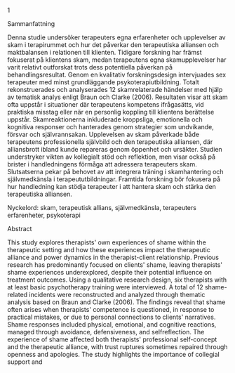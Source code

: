 1


Sammanfattning

Denna studie undersöker terapeuters egna erfarenheter och
upplevelser av skam i terapirummet och hur det påverkar den
terapeutiska alliansen och maktbalansen i relationen till
klienten. Tidigare forskning har främst fokuserat på klientens
skam, medan terapeutens egna skamupplevelser har varit relativt
outforskat trots dess potentiella påverkan på
behandlingsresultat. Genom en kvalitativ forskningsdesign
intervjuades sex terapeuter med minst grundläggande
psykoterapiutbildning. Totalt rekonstruerades och analyserades
12 skamrelaterade händelser med hjälp av tematisk analys enligt
Braun och Clarke (2006). Resultaten visar att skam ofta uppstår
i situationer där terapeutens kompetens ifrågasätts, vid praktiska
misstag eller när en personlig koppling till klientens berättelse
uppstår. Skamreaktionerna inkluderade kroppsliga, emotionella
och kognitiva responser och hanterades genom strategier som
undvikande, försvar och självrannsakan. Upplevelsen av skam
påverkade både terapeutens professionella självbild och den
terapeutiska alliansen, där alliansbrott ibland kunde repareras
genom öppenhet och ursäkter. Studien understryker vikten av
kollegialt stöd och reflektion, men visar också på brister i
handledningens förmåga att adressera terapeuters skam.
Slutsatserna pekar på behovet av att integrera träning i
skamhantering och självmedkänsla i terapeututbildningar.
Framtida forskning bör fokusera på hur handledning kan stödja
terapeuter i att hantera skam och stärka den terapeutiska
alliansen.

Nyckelord: skam, terapeutisk allians,
självmedkänsla, terapeuters erfarenheter, psykoterapi

Abstract

This study explores therapists' own experiences of shame within
the therapeutic setting and how these experiences impact the
therapeutic alliance and power dynamics in the therapist-client
relationship. Previous research has predominantly focused on
clients' shame, leaving therapists' shame experiences
underexplored, despite their potential influence on treatment
outcomes. Using a qualitative research design, six therapists
with at least basic psychotherapy training were interviewed. A
total of 12 shame-related incidents were reconstructed and
analyzed through thematic analysis based on Braun and Clarke
(2006). The findings reveal that shame often arises when
therapists' competence is questioned, in response to practical
mistakes, or due to personal connections to clients' narratives.
Shame responses included physical, emotional, and cognitive
reactions, managed through avoidance, defensiveness, and selfreflection. The experience of shame affected both therapists'
professional self-concept and the therapeutic alliance, with trust
ruptures sometimes repaired through openness and apologies.
The study highlights the importance of collegial support and

